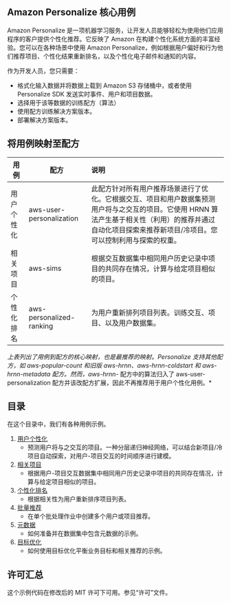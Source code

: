 Amazon Personalize 核心用例
---

Amazon Personalize 是一项机器学习服务，让开发人员能够轻松为使用他们应用程序的客户提供个性化推荐。它反映了 Amazon 在构建个性化系统方面的丰富经验。您可以在各种场景中使用 Amazon Personalize，例如根据用户偏好和行为他们推荐项目、个性化结果重新排名，以及个性化电子邮件和通知的内容。

作为开发人员，您只需要：

- 格式化输入数据并将数据上载到 Amazon S3 存储桶中，或者使用 Personalize SDK 发送实时事件、用户和项目数据。
- 选择用于该等数据的训练配方（算法）
- 使用配方训练解决方案版本。
- 部署解决方案版本。

## 将用例映射至配方

| 用例 | 配方 | 说明
|-------- | -------- |:------------
| 用户个性化 | aws-user-personalization | 此配方针对所有用户推荐场景进行了优化。它根据交互、项目和用户数据集预测用户将与之交互的项目。它使用 HRNN 算法产生基于相关性（利用）的推荐并通过自动化项目探索来推荐新项目/冷项目。您可以控制利用与探索的权重。
| 相关项目 | aws-sims | 根据交互数据集中相同用户历史记录中项目的共同存在情况，计算与给定项目相似的项目。
| 个性化排名 | aws-personalized-ranking | 为用户重新排列项目列表。训练交互、项目、以及用户数据集。

*上表列出了用例到配方的核心映射，也是最推荐的映射。Personalize 支持其他配方，如 aws-popular-count 和旧版 aws-hrnn、aws-hrnn-coldstart 和 aws-hrnn-metadata 配方。然而，aws-hrnn-* 配方中的算法归入了 aws-user-personalization 配方并该改配方扩展，因此不再推荐用于用户个性化用例。*

## 目录

在这个目录中，我们有各种用例示例。

1. [用户个性化](user_personalization/)
    - 预测用户将与之交互的项目。一种分层递归神经网络，可以结合新项目/冷项目自动探索，对用户-项目交互的时间顺序进行建模。
2. [相关项目](related_items/)
    - 根据用户-项目交互数据集中相同用户历史记录中项目的共同存在情况，计算与给定项目相似的项目。
3. [个性化排名](personalized_ranking/)
    - 根据相关性为用户重新排序项目列表。
4. [批量推荐](batch_recommendations/)
    - 在单个批处理作业中创建多个用户或项目推荐。
5. [元数据](metadata/)
    - 如何准备并在数据集中包含元数据的示例。
5. [目标优化](objective_optimization/objective-optimization.ipynb)
    - 如何使用目标优化平衡业务目标和相关推荐的示例。
## 许可汇总

这个示例代码在修改后的 MIT 许可下可用。参见“许可”文件。
